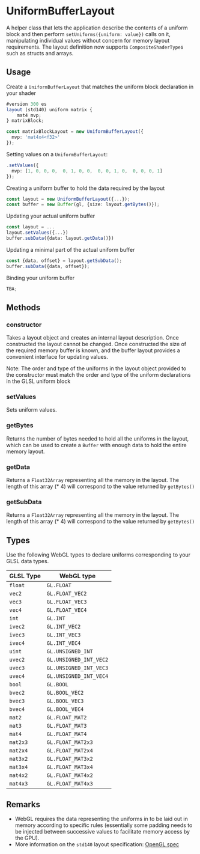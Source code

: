 # UniformBufferLayout

A helper class that lets the application describe the contents of a uniform block and then perform `setUniforms({uniform: value})` calls on it, manipulating individual values without concern for memory layout requirements. The layout definition now supports `CompositeShaderType`s such as structs and arrays.

## Usage

Create a `UniformBufferLayout` that matches the uniform block declaration in your shader

```typescript
#version 300 es
layout (std140) uniform matrix {
    mat4 mvp;
} matrixBlock;
```

```typescript
const matrixBlockLayout = new UniformBufferLayout({
  mvp: 'mat4x4<f32>'
});
```

Setting values on a `UniformBufferLayout`:

```typescript
.setValues({
  mvp: [1, 0, 0, 0,  0, 1, 0, 0,  0, 0, 1, 0,  0, 0, 0, 1]
});
```

Creating a uniform buffer to hold the data required by the layout

```typescript
const layout = new UniformBufferLayout({...});
const buffer = new Buffer(gl, {size: layout.getBytes()});
```

Updating your actual uniform buffer

```typescript
const layout = ...
layout.setValues({...})
buffer.subData({data: layout.getData()})
```

Updating a minimal part of the actual uniform buffer

```typescript
const {data, offset} = layout.getSubData();
buffer.subData({data, offset});
```

Binding your uniform buffer

```typescript
TBA;
```

## Methods

### constructor

Takes a layout object and creates an internal layout description. Once constructed the layout cannot be changed. Once constructed the size of the required memory buffer is known, and the buffer layout provides a convenient interface for updating values.

Note: The order and type of the uniforms in the layout object provided to the constructor must match the order and type of the uniform declarations in the GLSL uniform block

### setValues

Sets uniform values.

### getBytes

Returns the number of bytes needed to hold all the uniforms in the layout, which can be used to create a `Buffer` with enough data to hold the entire memory layout.

### getData

Returns a `Float32Array` representing all the memory in the layout. The length of this array (\* 4) will correspond to the value returned by `getBytes()`

### getSubData

Returns a `Float32Array` representing all the memory in the layout. The length of this array (\* 4) will correspond to the value returned by `getBytes()`

## Types

Use the following WebGL types to declare uniforms corresponding to your GLSL data types.

| GLSL Type | WebGL type             |
| --------- | ---------------------- |
| `float`   | `GL.FLOAT`             |
| `vec2`    | `GL.FLOAT_VEC2`        |
| `vec3`    | `GL.FLOAT_VEC3`        |
| `vec4`    | `GL.FLOAT_VEC4`        |
| `int`     | `GL.INT`               |
| `ivec2`   | `GL.INT_VEC2`          |
| `ivec3`   | `GL.INT_VEC3`          |
| `ivec4`   | `GL.INT_VEC4`          |
| `uint`    | `GL.UNSIGNED_INT`      |
| `uvec2`   | `GL.UNSIGNED_INT_VEC2` |
| `uvec3`   | `GL.UNSIGNED_INT_VEC3` |
| `uvec4`   | `GL.UNSIGNED_INT_VEC4` |
| `bool`    | `GL.BOOL`              |
| `bvec2`   | `GL.BOOL_VEC2`         |
| `bvec3`   | `GL.BOOL_VEC3`         |
| `bvec4`   | `GL.BOOL_VEC4`         |
| `mat2`    | `GL.FLOAT_MAT2`        |
| `mat3`    | `GL.FLOAT_MAT3`        |
| `mat4`    | `GL.FLOAT_MAT4`        |
| `mat2x3`  | `GL.FLOAT_MAT2x3`      |
| `mat2x4`  | `GL.FLOAT_MAT2x4`      |
| `mat3x2`  | `GL.FLOAT_MAT3x2`      |
| `mat3x4`  | `GL.FLOAT_MAT3x4`      |
| `mat4x2`  | `GL.FLOAT_MAT4x2`      |
| `mat4x3`  | `GL.FLOAT_MAT4x3`      |

## Remarks

- WebGL requires the data representing the uniforms in to be laid out in memory according to specific rules (essentially some padding needs to be injected between successive values to facilitate memory access by the GPU).
- More information on the `std140` layout specification: [OpenGL spec](https://khronos.org/registry/OpenGL/specs/gl/glspec45.core.pdf#page=137)
